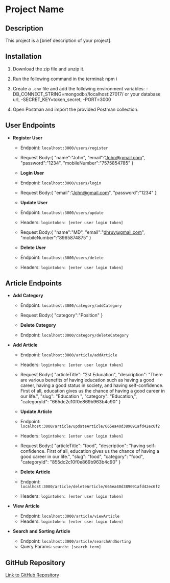 
# Project Name

## Description
This project is a [brief description of your project].

## Installation
1. Download the zip file and unzip it.
2. Run the following command in the terminal: npm i 

3. Create a `.env` file and add the following environment variables:
    -DB_CONNECT_STRING=mongodb://localhost:27017/<databaseName> or your database url,
    -SECRET_KEY=token_secret,
    -PORT=3000

5. Open Postman and import the provided Postman collection.

## User Endpoints
- **Register User**
  - Endpoint: `localhost:3000/users/register`
  - Request Body:{
                    "name":"John",
                    "email":"John@gmail.com",
                    "password":"1234",
                    "mobileNumber":"7575854785"
                    }

  - **Login User**
  - Endpoint: `localhost:3000/users/login`
  - Request Body:{
                  "email":"John@gmail.com",
                  "password":"1234"
                }

  - **Update User**
  - Endpoint: `localhost:3000/users/update`
  - Headers: `logintoken: [enter user login token]`
  - Request Body:{
                     "name":"MD",
                     "email":"dhruv@gmail.com",
                     "mobileNumber":"8965874875"
                }

  - **Delete User**
  - Endpoint: `localhost:3000/users/delete`
  - Headers: `logintoken: [enter user login token]`

## Article Endpoints
- **Add Category**
  - Endpoint: `localhost:3000/category/addCategory`
  - Request Body:{
                  "category":"Position"
                }

  - **Delete Category**
  - Endpoint: `localhost:3000/category/deleteCategory`

- **Add Article**
  - Endpoint: `localhost:3000/article/addArticle`
  - Headers: `logintoken: [enter user login token]`
  - Request Body:{
                  "articleTitle": "2st Education",
                  "description": "There are various benefits of having education such as having a good career, having a good status in society, and having self-confidence. First of all, education gives us the chance of having a good career in our life.",
                  "slug": "Education ",
                  "category": "Education,",
                  "categoryId": "665dc2c10f0e869b963b4c90"
                }

  - **Update Article**
  - Endpoint: `localhost:3000/article/updateArticle/665ea40d389091afd42ec6f2`
  - Headers: `logintoken: [enter user login token]`
  - Request Body:{
                  "articleTitle": "food",
                  "description": "having self-confidence. First of all, education gives us the chance of having a good career in our life.",
                  "slug": "food",
                  "category": "food",
                  "categoryId": "855dc2c10f0e869b963b4c90"
                }

  - **Delete Article**
  - Endpoint: `localhost:3000/article/deleteArticle/665ea40d389091afd42ec6f2`
  - Headers: `logintoken: [enter user login token]`

- **View Article**
  - Endpoint: `localhost:3000/article/viewArticle`
  - Headers: `logintoken: [enter user login token]`

- **Search and Sorting Article**
  - Endpoint: `localhost:3000/article/searchAndSorting`
  - Query Params: `search: [search term]`

## GitHub Repository
[Link to GitHub Repository](https://github.com/Dhruvmer610/blog-article-project)
